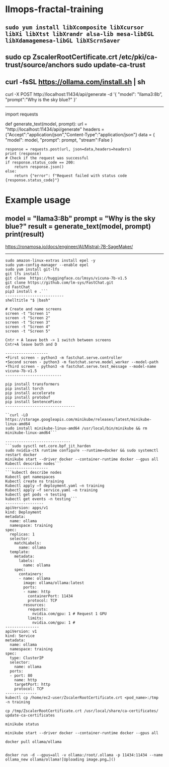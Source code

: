 # llmops-fractal-training

```sudo yum install libXcomposite libXcursor libXi libXtst libXrandr alsa-lib mesa-libEGL libXdamagemesa-libGL libXScrnSaver```
------------------------------------------------
sudo cp ZscalerRootCertificate.crt /etc/pki/ca-trust/source/anchors
sudo update-ca-trust
-----------------------
curl -fsSL https://ollama.com/install.sh | sh
-----------------------------------
curl -X POST http://localhost:11434/api/generate -d '{
  "model": "llama3:8b”,
  "prompt":"Why is the sky blue?"
}'

----------------------------------
import requests

def generate_text(model, prompt):
    url = "http://localhost:11434/api/generate"
    headers = {"Accept":"application/json","Content-Type":"application/json"}
    data = {
        "model": model,
        "prompt": prompt,
        "stream":False
    }

    response = requests.post(url, json=data,headers=headers)
    print (response)
    # Check if the request was successful
    if response.status_code == 200:
        return response.json()
    else:
        return {"error": f"Request failed with status code {response.status_code}"}

# Example usage
model = "llama3:8b"
prompt = "Why is the sky blue?"
result = generate_text(model, prompt)
print(result)
------------------------------------
https://ronamosa.io/docs/engineer/AI/Mistral-7B-SageMaker/

----------------
```sudo yum install -y amazon-linux-extras
sudo amazon-linux-extras install epel -y
sudo yum-config-manager --enable epel
sudo yum install git-lfs
git lfs install
git clone  https://huggingface.co/lmsys/vicuna-7b-v1.5
git clone https://github.com/lm-sys/FastChat.git
cd FastChat
pip3 install e .```
--------------------------
shelltitle "$ |bash"

# Create and name screens
screen -t "Screen 1"
screen -t "Screen 2"
screen -t "Screen 3"
screen -t "Screen 4"
screen -t "Screen 5"

Cntr + A leave both -> 1 switch between screens
Cntr+A leave both and D

-------------------
•First screen - python3 -m fastchat.serve.controller
•Second screen - python3 -m fastchat.serve.model_worker --model-path
•Third screen - python3 -m fastchat.serve.test_message --model-name vicuna-7b-v1.5
-------------------------

pip install transformers
pip install torch
pip install accelerate
pip install protobuf
pip install SentencePiece
-------------------------------

``curl -LO https://storage.googleapis.com/minikube/releases/latest/minikube-linux-amd64
sudo install minikube-linux-amd64 /usr/local/bin/minikube && rm minikube-linux-amd64```

-----------------------------
```sudo sysctl net.core.bpf_jit_harden
sudo nvidia-ctk runtime configure --runtime=docker && sudo systemctl restart docker
minikube start --driver docker --container-runtime docker --gpus all
Kubectl describe nodes```
-------------------
```kubectl describe nodes
Kubectl get namespaces
Kubectl create ns training
Kubectl apply –f deployment.yaml –n training
Kubectl apply –f service.yaml –n training
kubectl get pods -n testing
kubectl get events -n testing```
-----------------
apiVersion: apps/v1
kind: Deployment
metadata:
  name: ollama
  namespace: training
spec:
  replicas: 1
  selector:
    matchLabels:
      name: ollama
  template:
    metadata:
      labels:
        name: ollama
    spec:
      containers:
      - name: ollama
        image: ollama/ollama:latest
        ports:
        - name: http
          containerPort: 11434
          protocol: TCP
        resources:
          requests:
            nvidia.com/gpu: 1 # Request 1 GPU
          limits:
            nvidia.com/gpu: 1 #
---------------
apiVersion: v1
kind: Service
metadata:
  name: ollama
  namespace: training
spec:
  type: ClusterIP
  selector:
    name: ollama
  ports:
  - port: 80
    name: http
    targetPort: http
    protocol: TCP
--------------
kubectl cp /home/ec2-user/ZscalerRootCertificate.crt <pod_name>:/tmp  -n training

cp /tmp/ZscalerRootCertificate.crt /usr/local/share/ca-certificates/
update-ca-certificates

minikube status

minikube start --driver docker --container-runtime docker --gpus all

docker pull ollama/ollama


docker run -d --gpus=all -v ollama:/root/.ollama -p 11434:11434 --name ollama_new ollama/ollama![Uploading image.png…]()
